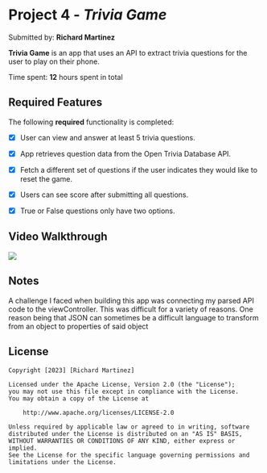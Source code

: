 # Project 4 - *Trivia Game*

Submitted by: **Richard Martinez**

**Trivia Game** is an app that uses an API to extract trivia questions for the user to play on their phone. 

Time spent: **12** hours spent in total

## Required Features

The following **required** functionality is completed:

- [x] User can view and answer at least 5 trivia questions.
- [x] App retrieves question data from the Open Trivia Database API.
- [x] Fetch a different set of questions if the user indicates they would like to reset the game.
- [x] Users can see score after submitting all questions.
- [x] True or False questions only have two options.


## Video Walkthrough

<div>
    <a href="https://www.loom.com/share/1b3f9ed3d4784a2cbf77f2b1edf000ee">
    </a>
    <a href="https://www.loom.com/share/1b3f9ed3d4784a2cbf77f2b1edf000ee">
      <img style="max-width:300px;" src="https://cdn.loom.com/sessions/thumbnails/1b3f9ed3d4784a2cbf77f2b1edf000ee-with-play.gif">
    </a>
  </div>

## Notes

A challenge I faced when building this app was connecting my parsed API code to the viewController. This was difficult for a variety of reasons. One reason being that JSON can sometimes be a difficult language to transform from an object to properties of said object

## License

    Copyright [2023] [Richard Martinez]

    Licensed under the Apache License, Version 2.0 (the "License");
    you may not use this file except in compliance with the License.
    You may obtain a copy of the License at

        http://www.apache.org/licenses/LICENSE-2.0

    Unless required by applicable law or agreed to in writing, software
    distributed under the License is distributed on an "AS IS" BASIS,
    WITHOUT WARRANTIES OR CONDITIONS OF ANY KIND, either express or implied.
    See the License for the specific language governing permissions and
    limitations under the License.
